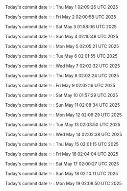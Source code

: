 Today's commit date ✨ : Thu May 1 02:09:26 UTC 2025 

Today's commit date ✨ : Fri May 2 02:00:58 UTC 2025 

Today's commit date ✨ : Sat May 3 01:58:06 UTC 2025 

Today's commit date ✨ : Sun May 4 02:10:48 UTC 2025 

Today's commit date ✨ : Mon May 5 02:05:21 UTC 2025 

Today's commit date ✨ : Tue May 6 02:01:55 UTC 2025 

Today's commit date ✨ : Wed May 7 02:02:32 UTC 2025 

Today's commit date ✨ : Thu May 8 02:03:24 UTC 2025 

Today's commit date ✨ : Fri May 9 02:02:16 UTC 2025 

Today's commit date ✨ : Sat May 10 01:57:29 UTC 2025 

Today's commit date ✨ : Sun May 11 02:08:34 UTC 2025 

Today's commit date ✨ : Mon May 12 02:06:29 UTC 2025 

Today's commit date ✨ : Tue May 13 02:03:50 UTC 2025 

Today's commit date ✨ : Wed May 14 02:02:38 UTC 2025 

Today's commit date ✨ : Thu May 15 02:01:15 UTC 2025 

Today's commit date ✨ : Fri May 16 02:04:04 UTC 2025 

Today's commit date ✨ : Sat May 17 02:00:27 UTC 2025 

Today's commit date ✨ : Sun May 18 02:10:11 UTC 2025 

Today's commit date ✨ : Mon May 19 02:08:50 UTC 2025 

